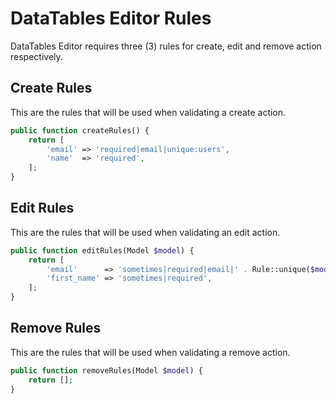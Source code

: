 # DataTables Editor Rules

DataTables Editor requires three (3) rules for create, edit and remove action respectively.

## Create Rules

This are the rules that will be used when validating a create action.

```php
public function createRules() {
    return [
        'email' => 'required|email|unique:users',
        'name'  => 'required',
    ];
}
```

## Edit Rules

This are the rules that will be used when validating an edit action.

```php
public function editRules(Model $model) {
    return [
        'email'      => 'sometimes|required|email|' . Rule::unique($model->getTable())->ignore($model->getKey()),
        'first_name' => 'sometimes|required',
    ];
}
```

## Remove Rules

This are the rules that will be used when validating a remove action.

```php
public function removeRules(Model $model) {
    return [];
}
```
